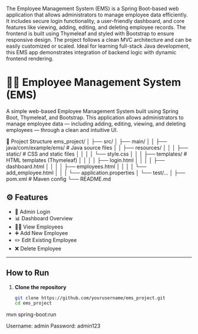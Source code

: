 The Employee Management System (EMS) is a Spring Boot-based web application that allows administrators to manage employee data efficiently. It includes secure login functionality, a user-friendly dashboard, and core features like viewing, adding, editing, and deleting employee records. The frontend is built using Thymeleaf and styled with Bootstrap to ensure responsive design. The project follows a clean MVC architecture and can be easily customized or scaled. Ideal for learning full-stack Java development, this EMS app demonstrates integration of backend logic with dynamic frontend rendering.
# 🧑‍💼 Employee Management System (EMS)

A simple web-based Employee Management System built using Spring Boot, Thymeleaf, and Bootstrap. This application allows administrators to manage employee data — including adding, editing, viewing, and deleting employees — through a clean and intuitive UI.


 📂 Project Structure
ems_project/
│
├── src/
│ ├── main/
│ │ ├── java/com/example/ems/ # Java source files
│ │ ├── resources/
│ │ │ ├── static/ # CSS and static files
│ │ │ │ └── style.css
│ │ │ ├── templates/ # HTML templates (Thymeleaf)
│ │ │ │ ├── login.html
│ │ │ │ ├── dashboard.html
│ │ │ │ ├── employees.html
│ │ │ │ └── add_employee.html
│ │ │ └── application.properties
│ └── test/...
│
├── pom.xml # Maven config
└── README.md




## ⚙ Features

- 🔐 Admin Login
- 📊 Dashboard Overview
- 👨‍💼 View Employees
- ➕ Add New Employee
- ✏️ Edit Existing Employee
- ❌ Delete Employee

---

 ## How to Run

1. **Clone the repository**  
   ```bash
   git clone https://github.com/yourusername/ems_project.git
   cd ems_project

mvn spring-boot:run

Username: admin
Password: admin123
